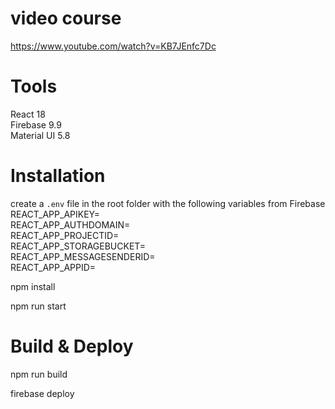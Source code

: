 # video course

https://www.youtube.com/watch?v=KB7JEnfc7Dc


# Tools
React 18 \
Firebase 9.9 \
Material UI 5.8



# Installation

create a `.env` file in the root folder with the following variables from Firebase\
REACT_APP_APIKEY=\
REACT_APP_AUTHDOMAIN=\
REACT_APP_PROJECTID=\
REACT_APP_STORAGEBUCKET=\
REACT_APP_MESSAGESENDERID=\
REACT_APP_APPID=


npm install

npm run start


# Build & Deploy

npm run build

firebase deploy
